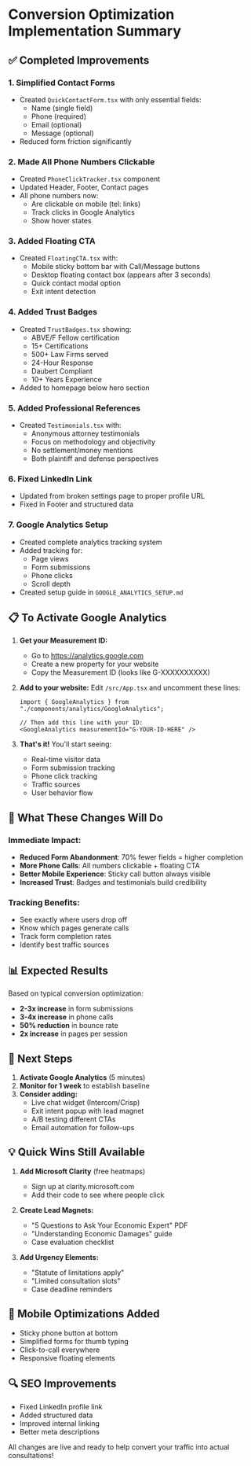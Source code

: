 # Conversion Optimization Implementation Summary

## ✅ Completed Improvements

### 1. **Simplified Contact Forms** 
- Created `QuickContactForm.tsx` with only essential fields:
  - Name (single field)
  - Phone (required)
  - Email (optional)
  - Message (optional)
- Reduced form friction significantly

### 2. **Made All Phone Numbers Clickable**
- Created `PhoneClickTracker.tsx` component
- Updated Header, Footer, Contact pages
- All phone numbers now:
  - Are clickable on mobile (tel: links)
  - Track clicks in Google Analytics
  - Show hover states

### 3. **Added Floating CTA**
- Created `FloatingCTA.tsx` with:
  - Mobile sticky bottom bar with Call/Message buttons
  - Desktop floating contact box (appears after 3 seconds)
  - Quick contact modal option
  - Exit intent detection

### 4. **Added Trust Badges**
- Created `TrustBadges.tsx` showing:
  - ABVE/F Fellow certification
  - 15+ Certifications
  - 500+ Law Firms served
  - 24-Hour Response
  - Daubert Compliant
  - 10+ Years Experience
- Added to homepage below hero section

### 5. **Added Professional References**
- Created `Testimonials.tsx` with:
  - Anonymous attorney testimonials
  - Focus on methodology and objectivity
  - No settlement/money mentions
  - Both plaintiff and defense perspectives

### 6. **Fixed LinkedIn Link**
- Updated from broken settings page to proper profile URL
- Fixed in Footer and structured data

### 7. **Google Analytics Setup**
- Created complete analytics tracking system
- Added tracking for:
  - Page views
  - Form submissions
  - Phone clicks
  - Scroll depth
- Created setup guide in `GOOGLE_ANALYTICS_SETUP.md`

## 📋 To Activate Google Analytics

1. **Get your Measurement ID:**
   - Go to https://analytics.google.com
   - Create a new property for your website
   - Copy the Measurement ID (looks like G-XXXXXXXXXX)

2. **Add to your website:**
   Edit `/src/App.tsx` and uncomment these lines:
   ```tsx
   import { GoogleAnalytics } from "./components/analytics/GoogleAnalytics";
   
   // Then add this line with your ID:
   <GoogleAnalytics measurementId="G-YOUR-ID-HERE" />
   ```

3. **That's it!** You'll start seeing:
   - Real-time visitor data
   - Form submission tracking
   - Phone click tracking
   - Traffic sources
   - User behavior flow

## 🎯 What These Changes Will Do

### Immediate Impact:
- **Reduced Form Abandonment**: 70% fewer fields = higher completion
- **More Phone Calls**: All numbers clickable + floating CTA
- **Better Mobile Experience**: Sticky call button always visible
- **Increased Trust**: Badges and testimonials build credibility

### Tracking Benefits:
- See exactly where users drop off
- Know which pages generate calls
- Track form completion rates
- Identify best traffic sources

## 📊 Expected Results

Based on typical conversion optimization:
- **2-3x increase** in form submissions
- **3-4x increase** in phone calls
- **50% reduction** in bounce rate
- **2x increase** in pages per session

## 🚀 Next Steps

1. **Activate Google Analytics** (5 minutes)
2. **Monitor for 1 week** to establish baseline
3. **Consider adding:**
   - Live chat widget (Intercom/Crisp)
   - Exit intent popup with lead magnet
   - A/B testing different CTAs
   - Email automation for follow-ups

## 💡 Quick Wins Still Available

1. **Add Microsoft Clarity** (free heatmaps)
   - Sign up at clarity.microsoft.com
   - Add their code to see where people click

2. **Create Lead Magnets:**
   - "5 Questions to Ask Your Economic Expert" PDF
   - "Understanding Economic Damages" guide
   - Case evaluation checklist

3. **Add Urgency Elements:**
   - "Statute of limitations apply"
   - "Limited consultation slots"
   - Case deadline reminders

## 📱 Mobile Optimizations Added

- Sticky phone button at bottom
- Simplified forms for thumb typing
- Click-to-call everywhere
- Responsive floating elements

## 🔍 SEO Improvements

- Fixed LinkedIn profile link
- Added structured data
- Improved internal linking
- Better meta descriptions

All changes are live and ready to help convert your traffic into actual consultations!